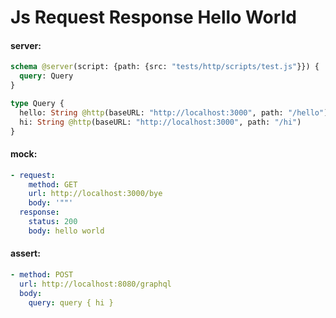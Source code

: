 # Js Request Response Hello World

#### server:

```graphql
schema @server(script: {path: {src: "tests/http/scripts/test.js"}}) {
  query: Query
}

type Query {
  hello: String @http(baseURL: "http://localhost:3000", path: "/hello")
  hi: String @http(baseURL: "http://localhost:3000", path: "/hi")
}
```

#### mock:

```yml
- request:
    method: GET
    url: http://localhost:3000/bye
    body: '""'
  response:
    status: 200
    body: hello world
```

#### assert:

```yml
- method: POST
  url: http://localhost:8080/graphql
  body:
    query: query { hi }
```

